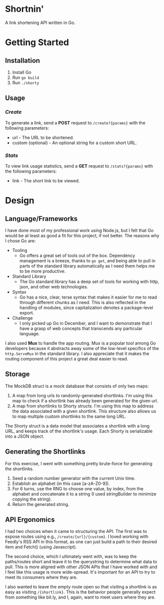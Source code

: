 # Shortnin'
A link shortening API written in Go.

# Getting Started

## Installation
1. Install Go
1. Run ```go build```
1. Run ```./shorty```

## Usage
### *Create*
To generate a link, send a **POST** request to ```/create?{params}``` with the following parameters:
* url - The URL to be shortened.
* custom (optional) - An optional string for a custom short URL.

### *Stats*
To view link usage statistics, send a **GET** request to ```/stats?{params}``` with the following parameters:
* link - The short link to be viewed.

# Design
## Language/Frameworks
I have done most of my professional work using Node.js, but I felt that Go would be at least as good a fit for this project, if not better. The reasons why I chose Go are:
- Tooling
  - Go offers a great set of tools out of the box. Dependency management is a breeze, thanks to ```go get```, and being able to pull in parts of the standard library automatically as I need them helps me to be more productive.
- Standard Library
  - The Go standard library has a deep set of tools for working with http, json, and other web technologies.
- Syntax
  - Go has a nice, clear, terse syntax that makes it easier for me to read through different chunks as I need. This is also reflected in the handling of modules, since capitalization denotes a package-level export.
- Challenge
  - I only picked up Go in December, and I want to demonstrate that I have a grasp of web concepts that transcends any particular language.

I also used **Mux** to handle the app routing. Mux is a popular tool among Go developers because it abstracts away some of the low-level specifics of the ```http.ServeMux``` in the standard library. I also appreciate that it makes the routing component of this project a great deal easier to read.

## Storage
The MockDB struct is a mock database that consists of only two maps:
1. A map from long urls to randomly-generated shortlinks. I'm using this map to check if a shortlink has already been generated for the given url.
1. A map from shortlinks to Shorty structs. I'm using this map to address the data associated with a given shortlink. This structure also allows us to map multiple custom shortlinks to the same long URL.

The Shorty struct is a data model that associates a shortlink with a long URL, and keeps track of the shortlink's usage. Each Shorty is serializable into a JSON object.

## Generating the Shortlinks
For this exercise, I went with something pretty brute-force for generating the shortlinks.
1. Seed a random number generator with the current Unix time.
1. Establish an alphabet (in this case [a-zA-Z0-9]).
1. For 6 turns, use the RNG to choose one value, by index, from the alphabet and concatenate it to a string (I used stringBuilder to minimize copying the string).
1. Return the generated string.

## API Ergonomics
I had two choices when it came to structuring the API. The first was to expose routes using e.g., ```/create/{url}/{custom}```. I loved working with Feedly's RSS API in this format, as one can just build a path to their desired item and Fetch() (using Javascript). 

The second choice, which I ultimately went with, was to keep the paths/routes short and leave it to the querystring to determine what data to pull. This is more aligned with other JSON APIs that I have worked with and I feel like this usage is more wide-spread. It's important for an API to try to meet its consumers where they are.

I also wanted to leave the empty route open so that visiting a shortlink is as easy as visiting ```/{shortlink}```. This is the behavior people generally expect from something like bit.ly, and I, again, want to meet users where they are.